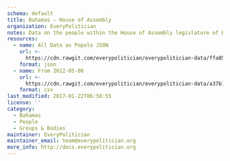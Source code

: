 ```yaml
---
schema: default
title: Bahamas — House of Assembly
organization: EveryPolitician
notes: Data on the people within the House of Assembly legislature of Bahamas.
resources:
  - name: All Data as Popolo JSON
    url: >-
      https://cdn.rawgit.com/everypolitician/everypolitician-data/ffa052b8a62e2991c9f9f6026b7c304230b69dee/data/Bahamas/House_of_Assembly/ep-popolo-v1.0.json
    format: json
  - name: From 2012-05-08
    url: >-
      https://cdn.rawgit.com/everypolitician/everypolitician-data/a37b1f46080e6c60f54e5891584bce152878f9b3/data/Bahamas/House_of_Assembly/term-2012.csv
    format: csv
last_modified: 2017-01-22T06:50:55
license: ''
category:
  - Bahamas
  - People
  - Groups & Bodies
maintainer: EveryPolitician
maintainer_email: team@everypolitician.org
more_info: http://docs.everypolitician.org
---
```

